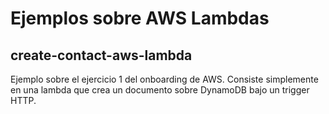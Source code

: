 # Ejemplos sobre AWS Lambdas

## create-contact-aws-lambda

Ejemplo sobre el ejercicio 1 del onboarding de AWS. Consiste simplemente en una lambda que crea un documento sobre DynamoDB bajo un trigger HTTP.

